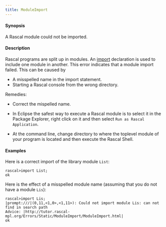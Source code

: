 ```yaml
---
title: ModuleImport
---
```


#### Synopsis

A Rascal module could not be imported.

#### Description

Rascal programs are split up in modules.
An [import](../../Rascal/Declarations/Import/index.md) declaration is used to include one module in another.
This error indicates that a module import failed.
This can be caused by 

*  A misspelled name in the import statement.
*  Starting a Rascal console from the wrong directory.


Remedies:

*  Correct the mispelled name.
*  In Eclipse the safest way to execute a Rascal module is to select it in the Package Explorer, 
right click on it and then select `Run as Rascal Application`.

*  At the command line, change directory to where the toplevel module of your program is located and then execute the Rascal Shell.

#### Examples

Here is a correct import of the library module `List`:

```rascal-shell 
rascal>import List;
ok
```
Here is the effect of a misspelled module name (assuming that you do not have a module `Lis`):

```rascal-shell ,error
rascal>import Lis;
|prompt:///|(0,11,<1,0>,<1,11>): Could not import module Lis: can not find in search path
Advice: |http://tutor.rascal-mpl.org/Errors/Static/ModuleImport/ModuleImport.html|
ok
```


